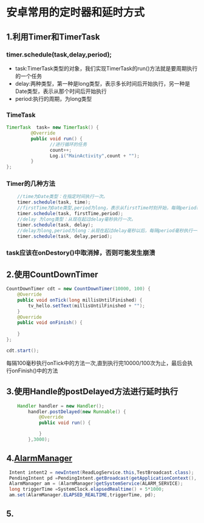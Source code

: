 # 安卓常用的定时器和延时方式
## 1.利用Timer和TimerTask
### timer.schedule(task,delay,period); 
* task:TimerTask类型的对象，我们实现TimerTask的run()方法就是要周期执行的一个任务
* delay:两种类型，第一种是long类型，表示多长时间后开始执行，另一种是Date类型，表示从那个时间后开始执行
* period:执行的周期，为long类型
### TimeTask
```java
TimerTask  task= new TimerTask() {
         @Override
         public void run() {
                //进行循环的任务
                count++;
                Log.i("MainActivity",count + "");
         }
};
```
### Timer的几种方法
```java
    //time为Date类型：在指定时间执行一次。  
    timer.schedule(task, time);  
    //firstTime为Date类型,period为long，表示从firstTime时刻开始，每隔period毫秒执行一次。 
    timer.schedule(task, firstTime,period);     
    //delay 为long类型：从现在起过delay毫秒执行一次。  
    timer.schedule(task, delay);   
    //delay为long,period为long：从现在起过delay毫秒以后，每隔period毫秒执行一次。 
    timer.schedule(task, delay,period); 
```
### task应该在onDestory()中取消掉，否则可能发生崩溃 

## 2.使用CountDownTimer
```java
CountDownTimer cdt = new CountDownTimer(10000, 100) {
	@Override
	public void onTick(long millisUntilFinished) {
		tv_hello.setText(millisUntilFinished + "");
	}
	@Override
	public void onFinish() {
		
	}
};

cdt.start();
```
每隔100毫秒执行onTick中的方法一次,直到执行完10000/100次为止，最后会执行onFinish()中的方法

## 3.使用Handle的postDelayed方法进行延时执行
```java
	Handler handler = new Handler();
        handler.postDelayed(new Runnable() {
            @Override
            public void run() {

            }
        },3000);
```

## 4.[AlarmManager](https://github.com/nullWolf007/Android/blob/master/Company/AlarmManager.md)
```java
 Intent intent2 = newIntent(ReadLogService.this,TestBroadcast.class);
 PendingIntent pd =PendingIntent.getBroadcast(getApplicationContext(), 0, intent2,PendingIntent.FLAG_ONE_SHOT);
 AlarmManager am = (AlarmManager)getSystemService(ALARM_SERVICE);
 long triggerTime =SystemClock.elapsedRealtime() + 5*1000;
 am.set(AlarmManager.ELAPSED_REALTIME,triggerTime, pd);
```

## 5.


